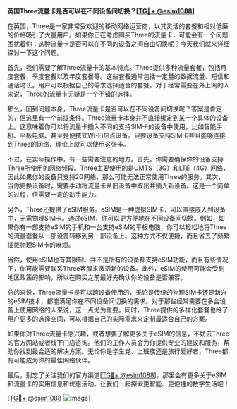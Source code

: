 **英国Three流量卡是否可以在不同设备间切换？[[TG💪+ @esim1088](https://t.me/s/esim1088)]**

在英国，Three是一家非常受欢迎的移动网络运营商，以其灵活的套餐和相对低廉的价格吸引了大量用户。如果你正在考虑购买Three的流量卡，可能会有一个问题困扰着你：这种流量卡是否可以在不同的设备之间自由切换呢？今天我们就来详细探讨一下这个问题。

首先，我们需要了解Three流量卡的基本特点。Three提供多种流量套餐，包括月度套餐、季度套餐以及年度套餐等。这些套餐通常包括一定量的数据流量、短信和通话时长。用户可以根据自己的需求选择适合的套餐。对于经常需要在外上网的人来说，Three的流量卡无疑是一个不错的选择。

那么，回到问题本身，Three流量卡是否可以在不同设备间切换呢？答案是肯定的，但这里有一个前提条件。Three流量卡本身并不直接绑定到某一个具体的设备上。这意味着你可以将流量卡插入不同的支持SIM卡的设备中使用，比如智能手机、平板电脑、甚至是便携式Wi-Fi热点设备。只要设备支持SIM卡并且能够连接到Three的网络，理论上就可以使用这张卡。

不过，在实际操作中，有一些需要注意的地方。首先，你需要确保你的设备支持Three所使用的网络频段。Three主要使用的是UMTS（3G）和LTE（4G）网络，因此如果你的设备只支持2G网络，那么可能无法正常使用Three的服务。其次，当你更换设备时，需要手动将流量卡从旧设备中取出并插入新设备。这是一个简单的过程，但需要一定的动手能力。

另外，Three还提供了eSIM服务。eSIM是一种虚拟SIM卡，可以直接嵌入到设备中，无需物理SIM卡。通过eSIM，你可以更方便地在不同设备间切换。例如，如果你有一部支持eSIM的手机和一台支持eSIM的平板电脑，你可以轻松地将Three的流量套餐从一部设备转移到另一部设备上。这种方式不仅便捷，而且省去了频繁插拔物理SIM卡的麻烦。

当然，使用eSIM也有其限制。并不是所有的设备都支持eSIM功能，而且有些情况下，你可能需要联系Three客服来激活新的设备。此外，eSIM的使用可能会受到地区政策的影响，所以在购买之前最好先确认你的设备是否兼容。

总的来说，Three流量卡是可以跨设备使用的，无论是传统的物理SIM卡还是新兴的eSIM技术，都能满足你在不同设备间切换的需求。对于那些经常需要在多台设备上使用网络的人来说，这一点尤为重要。同时，Three提供的多样化套餐也给了用户更多的选择空间，可以根据自己的实际需求来定制最适合自己的方案。

如果你对Three流量卡感兴趣，或者想要了解更多关于eSIM的信息，不妨去Three的官方网站或者线下门店咨询。他们的工作人员会为你提供专业的建议和服务，帮助你找到最合适的解决方案。无论你是学生党、上班族还是旅行爱好者，Three都有可能成为你的最佳网络伙伴。

最后，别忘了关注我们的官方渠道[[TG💪+ @esim1088](https://t.me/s/esim1088)]，那里会有更多关于eSIM和流量卡的实用信息和优惠活动。让我们一起探索更智能、更便捷的数字生活吧！

[[TG💪+ @esim1088](https://t.me/s/esim1088) ![Image](https://i.postimg.cc/4NQfJmqS/Snipaste-2025-05-13-00-14-12.png)]